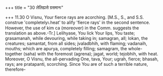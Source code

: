 +++
title = "30 लेलिह्यसे ग्रसमानः"

+++
11.30 O Visnu, Your fierce rays are acorching. \[M.S., S., and S.S.
construe 'completely৷৷.heat' to alify 'fierce rays' in the second
sentence. However, the use of kim ca (moreover) in the Comm. suggests
the translation as above.-Tr.\] Lelihyase, You lick Your lips, You
taste; grasamanah, while devouring, while taking in; samagran, all;
lokan, the creatures; samantat, from all sides; jvaladbhih, with
flaming; vadanaih, mouths; which are apurya, completely filling;
samagram, the whole- together (saha) with the foremost (agrena); jagat,
world; tejobhih, with heat. Moreover, O Visnu, the all-pervading One,
tava, Your; ugrah, fierce; bhasah, rays; are pratapanti, scorching.
Since You are of such a terrible nature, therefore-
